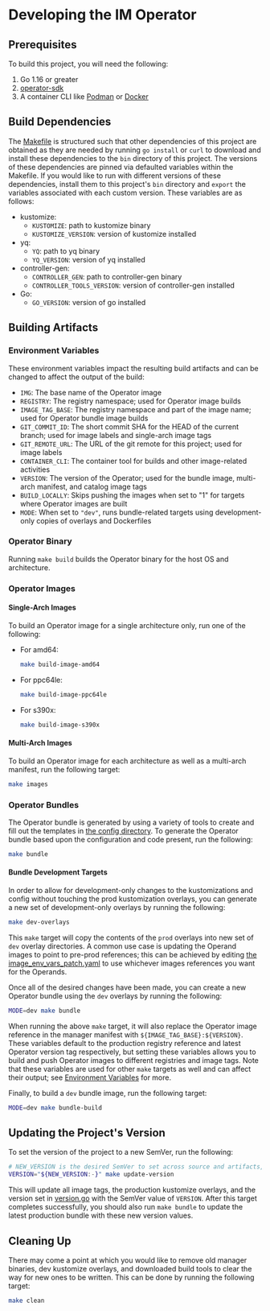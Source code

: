 # Developing the IM Operator

## Prerequisites

To build this project, you will need the following:

1. Go 1.16 or greater
1. [operator-sdk](https://sdk.operatorframework.io/docs/installation/)
1. A container CLI like [Podman](https://podman.io/docs/installation) or [Docker](https://docs.docker.com/manuals/)


## Build Dependencies

The [Makefile](./Makefile) is structured such that other dependencies of this project are obtained as they are needed by
running `go install` or `curl` to download and install these dependencies to the `bin` directory of this project. The
versions of these dependencies are pinned via defaulted variables within the Makefile. If you would like to run with
different versions of these dependencies, install them to this project's `bin` directory and `export` the variables
associated with each custom version. These variables are as follows:

- kustomize:
  - `KUSTOMIZE`: path to kustomize binary
  - `KUSTOMIZE_VERSION`: version of kustomize installed
- yq:
  - `YQ`: path to yq binary
  - `YQ_VERSION`: version of yq installed
- controller-gen:
  - `CONTROLLER_GEN`: path to controller-gen binary
  - `CONTROLLER_TOOLS_VERSION`: version of controller-gen installed
- Go:
  - `GO_VERSION`: version of go installed

## Building Artifacts

### Environment Variables

These environment variables impact the resulting build artifacts and can be changed to affect the output of the build:

- `IMG`: The base name of the Operator image
- `REGISTRY`: The registry namespace; used for Operator image builds
- `IMAGE_TAG_BASE`: The registry namespace and part of the image name; used for
  Operator bundle image builds
- `GIT_COMMIT_ID`: The short commit SHA for the HEAD of the current branch; used
  for image labels and single-arch image tags 
- `GIT_REMOTE_URL`: The URL of the git remote for this project; used for image labels
- `CONTAINER_CLI`: The container tool for builds and other image-related activities
- `VERSION`: The version of the Operator; used for the bundle image, multi-arch
  manifest, and catalog image tags
- `BUILD_LOCALLY`: Skips pushing the images when set to "1" for targets where
  Operator images are built
- `MODE`: When set to `"dev"`, runs bundle-related targets using
  development-only copies of overlays and Dockerfiles

### Operator Binary

Running `make build` builds the Operator binary for the host OS and architecture.

### Operator Images

#### Single-Arch Images

To build an Operator image for a single architecture only, run one of the following:

* For amd64:

    ```sh
    make build-image-amd64
    ```

* For ppc64le:

    ```sh
    make build-image-ppc64le
    ```

* For s390x:

    ```sh
    make build-image-s390x
    ```

#### Multi-Arch Images

To build an Operator image for each architecture as well as a multi-arch manifest, run the following target:

```sh
make images
```

### Operator Bundles

The Operator bundle is generated by using a variety of tools to create and fill
out the templates in [the config directory](./config). To generate the Operator
bundle based upon the configuration and code present, run the following:

```sh
make bundle
```

#### Bundle Development Targets

In order to allow for development-only changes to the kustomizations and config
without touching the prod kustomization overlays, you can generate a new set of
development-only overlays by running the following:

```sh
make dev-overlays
```

This `make` target will copy the contents of the `prod` overlays into new set of
`dev` overlay directories. A common use case is updating the Operand images to
point to pre-prod references; this can be achieved by editing 
[the image_env_vars_patch.yaml](./config/manager/overlays/dev/image_env_vars_patch.yaml)
to use whichever images references you want for the Operands.

Once all of the desired changes have been made, you can create a new Operator
bundle using the `dev` overlays by running the following:

```sh
MODE=dev make bundle
```

When running the above `make` target, it will also replace the Operator image
reference in the manager manifest with `${IMAGE_TAG_BASE}:${VERSION}`. These
variables default to the production registry reference and latest Operator
version tag respectively, but setting these variables allows you to build and
push Operator images to different registries and image tags. Note that these
variables are used for other `make` targets as well and can affect their output;
see [Environment Variables](#environment-variables) for more.

Finally, to build a `dev` bundle image, run the following target:

```sh
MODE=dev make bundle-build
```

## Updating the Project's Version

To set the version of the project to a new SemVer, run the following:

```sh
# NEW_VERSION is the desired SemVer to set across source and artifacts, e.g. 4.5.5
VERSION="${NEW_VERSION:-}" make update-version
```

This will update all image tags, the production kustomize overlays, and the
version set in [version.go](./version/version.go) with the SemVer value of
`VERSION`.  After this target completes successfully, you should also run 
`make bundle` to update the latest production bundle with these new version
values.

## Cleaning Up

There may come a point at which you would like to remove old manager binaries,
dev kustomize overlays, and downloaded build tools to clear the way for new ones
to be written. This can be done by running the following target:

```sh
make clean
```